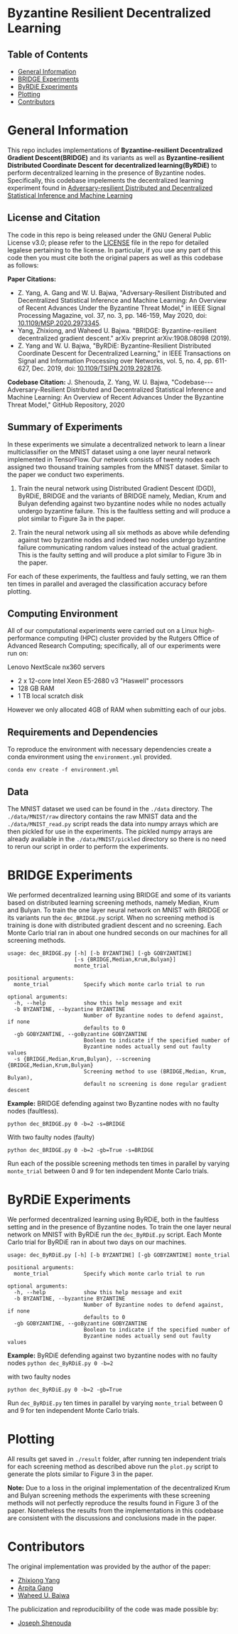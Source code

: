 # Byzantine Resilient Decentralized Learning

## Table of Contents
<!-- MarkdownTOC -->
- [General Information](#introduction)
- [BRIDGE Experiments](#bridge)
- [ByRDiE Experiments](#byrdie)
- [Plotting](#plotting)
- [Contributors](#contributors)
<!-- /MarkdownTOC -->

<a name="introduction"></a>
# General Information
This repo includes implementations of **Byzantine-resilient Decentralized Gradient Descent(BRIDGE)** and its variants as well as **Byzantine-resilient Distributed Coordinate Descent for decentralized learning(ByRDiE)** to perform decentralized learning in the presence of Byzantine nodes. Specifically, this codebase impelements the decentralized learning experiment found in [Adversary-resilient Distributed and Decentralized
Statistical Inference and Machine Learning](https://ieeexplore.ieee.org/document/9084329)

## License and Citation
The code in this repo is being released under the GNU General Public License v3.0; please refer to the [LICENSE](./LICENSE) file in the repo for detailed legalese pertaining to the license. In particular, if you use any part of this code then you must cite both the original papers as well as this codebase as follows:

**Paper Citations:** 
- Z. Yang, A. Gang and W. U. Bajwa, "Adversary-Resilient Distributed and Decentralized Statistical Inference and Machine Learning: An Overview of Recent Advances Under the Byzantine Threat Model," in IEEE Signal Processing Magazine, vol. 37, no. 3, pp. 146-159, May 2020, doi: [10.1109/MSP.2020.2973345](https://doi.org/10.1109/MSP.2020.2973345).
- Yang, Zhixiong, and Waheed U. Bajwa. "BRIDGE: Byzantine-resilient decentralized gradient descent." arXiv preprint arXiv:1908.08098 (2019).
- Z. Yang and W. U. Bajwa, "ByRDiE: Byzantine-Resilient Distributed Coordinate Descent for Decentralized Learning," in IEEE Transactions on Signal and Information Processing over Networks, vol. 5, no. 4, pp. 611-627, Dec. 2019, doi: [10.1109/TSIPN.2019.2928176](https://doi.org/10.1109/TSIPN.2019.2928176).

**Codebase Citation:** J. Shenouda, Z. Yang, W. U. Bajwa, "Codebase---Adversary-Resilient Distributed and Decentralized Statistical Inference and Machine Learning: An Overview of Recent Advances Under the Byzantine Threat Model," GitHub Repository, 2020

## Summary of Experiments
In these experiments we simulate a decentralized network to learn a linear multiclassifier on the MNIST dataset using a one layer neural network implemented in TensorFlow. Our network consists of twenty nodes each assigned two thousand training samples from the MNIST dataset. Similar to the paper we conduct two experiments.

1. Train the neural network using Distributed Gradient Descent (DGD), ByRDiE, BRIDGE and the variants of BRIDGE namely, Median, Krum and Bulyan defending against two byzantine nodes while no nodes actually undergo byzantine failure. This is the faultless setting and will produce a plot similar to Figure 3a in the paper.

2. Train the neural network using all six methods as above while defending against two byzantine nodes and indeed two nodes undergo byzantine failure communicating random values instead of the actual gradient. This is the faulty setting and will produce a plot similar to Figure 3b in the paper.

For each of these experiments, the faultless and fauly setting, we ran them ten times in parallel and averaged the classification accuracy before plotting.

## Computing Environment
All of our computational experiments were carried out on a Linux high-performance computing (HPC) cluster provided by the Rutgers Office of Advanced Research Computing; specifically, all of our experiments were run on:

Lenovo NextScale nx360 servers

- 2 x 12-core Intel Xeon E5-2680 v3 "Haswell" processors
- 128 GB RAM
- 1 TB local scratch disk

However we only allocated 4GB of RAM when submitting each of our jobs. 

## Requirements and Dependencies
To reproduce the environment with necessary dependencies create a conda environment using the `environment.yml` provided.

```
conda env create -f environment.yml 
```

## Data
The MNIST dataset we used can be found in the `./data` directory. The `./data/MNIST/raw` directory contains the raw MNIST data and the `./data/MNIST_read.py` script reads the data into numpy arrays which are then pickled for use in the experiments. The pickled numpy arrays are already avaliable in the `./data/MNIST/pickled` directory so there is no need to rerun our script in order to perform the experiments.

<a name="bridge"></a>
# BRIDGE Experiments
We performed decentralized learning using BRIDGE and some of its variants based on distributed learning screening methods, namely Median, Krum and Bulyan. To train the one layer neural network on MNIST with BRIDGE or its variants run the `dec_BRIDGE.py` script. When no screening method is training is done with distributed gradient descent and no screening. Each Monte Carlo trial ran in about one hundred seconds on our machines for all screening methods.

```
usage: dec_BRIDGE.py [-h] [-b BYZANTINE] [-gb GOBYZANTINE]
                     [-s {BRIDGE,Median,Krum,Bulyan}]
                     monte_trial

positional arguments:
  monte_trial           Specify which monte carlo trial to run

optional arguments:
  -h, --help            show this help message and exit
  -b BYZANTINE, --byzantine BYZANTINE
                        Number of Byzantine nodes to defend against, if none
                        defaults to 0
  -gb GOBYZANTINE, --goByzantine GOBYZANTINE
                        Boolean to indicate if the specified number of
                        Byzantine nodes actually send out faulty values
  -s {BRIDGE,Median,Krum,Bulyan}, --screening {BRIDGE,Median,Krum,Bulyan}
                        Screening method to use (BRIDGE,Median, Krum, Bulyan),
                        default no screening is done regular gradient descent
```

**Example:** BRIDGE defending against two Byzantine nodes with no faulty nodes (faultless).

`python dec_BRIDGE.py 0 -b=2 -s=BRIDGE`

With two faulty nodes (faulty)

`python dec_BRIDGE.py 0 -b=2 -gb=True -s=BRIDGE`

Run each of the possible screening methods ten times in parallel by varying `monte_trial` between 0 and 9 for ten independent Monte Carlo trials.
<a name="byrdie"></a>
# ByRDiE Experiments
We performed decentralized learning using ByRDiE, both in the faultless setting and in the presence of Byzantine nodes. To train the one layer neural network on MNIST with ByRDiE run the `dec_ByRDiE.py` script. Each Monte Carlo trial for ByRDiE ran in about two days on our machines.

```
usage: dec_ByRDiE.py [-h] [-b BYZANTINE] [-gb GOBYZANTINE] monte_trial

positional arguments:
  monte_trial           Specify which monte carlo trial to run

optional arguments:
  -h, --help            show this help message and exit
  -b BYZANTINE, --byzantine BYZANTINE
                        Number of Byzantine nodes to defend against, if none
                        defaults to 0
  -gb GOBYZANTINE, --goByzantine GOBYZANTINE
                        Boolean to indicate if the specified number of
                        Byzantine nodes actually send out faulty values
```
**Example:** ByRDiE defending against two byzantine nodes with no faulty nodes
`python dec_ByRDiE.py 0 -b=2`

with two faulty nodes

`python dec_ByRDiE.py 0 -b=2 -gb=True`

Run `dec_ByRDiE.py` ten times in parallel by varying `monte_trial` between 0 and 9 for ten independent Monte Carlo trials.

<a name="plotting"></a>
# Plotting

All results get saved in `./result` folder, after running ten independent trials for each screening method as described above run the `plot.py` script to generate the plots similar to Figure 3 in the paper.

**Note:** Due to a loss in the original implementation of the decentralized Krum and Bulyan screening methods the experiments with these screening methods will not perfectly reproduce the results found in Figure 3 of the paper. Nonetheless the results from the implementations in this codebase are consistent with the discussions and conclusions made in the paper.

# Contributors
The original implementation was provided by the author of the paper:

- [Zhixiong Yang](https://www.linkedin.com/in/zhixiong-yang-67139152/)
- [Arpita Gang](https://www.linkedin.com/in/arpita-gang-41444930/)
- [Waheed U. Bajwa](http://www.inspirelab.us/)

The publicization and reproducibility of the code was made possible by:

- [Joseph Shenouda](https://github.com/joeshenouda)
